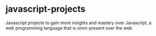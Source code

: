 # javascript-projects
Javascript projects to gain more insights and mastery over Javascript, a web programming language that is omni-present over the web
